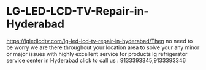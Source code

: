 # LG-LED-LCD-TV-Repair-in-Hyderabad
https://lgledlcdtv.com/lg-led-lcd-tv-repair-in-hyderabad/Then no need to be worry we are there throughout your location area to solve your any minor or major issues with highly excellent service for products lg refrigerator service center in Hyderabad click to call us : 9133393345,9133393346
